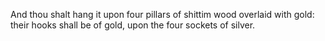And thou shalt hang it upon four pillars of shittim wood overlaid with gold: their hooks shall be of gold, upon the four sockets of silver.
